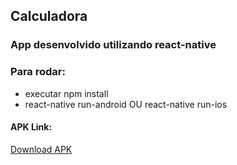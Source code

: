 ## Calculadora

### App desenvolvido utilizando react-native

### Para rodar:
 - executar npm install
 - react-native run-android OU react-native run-ios

#### APK Link:
[Download APK](https://drive.google.com/file/d/1hK6HDBfx7d32rMsJi25ombrNXFWtCHUj/view?usp=sharing)
